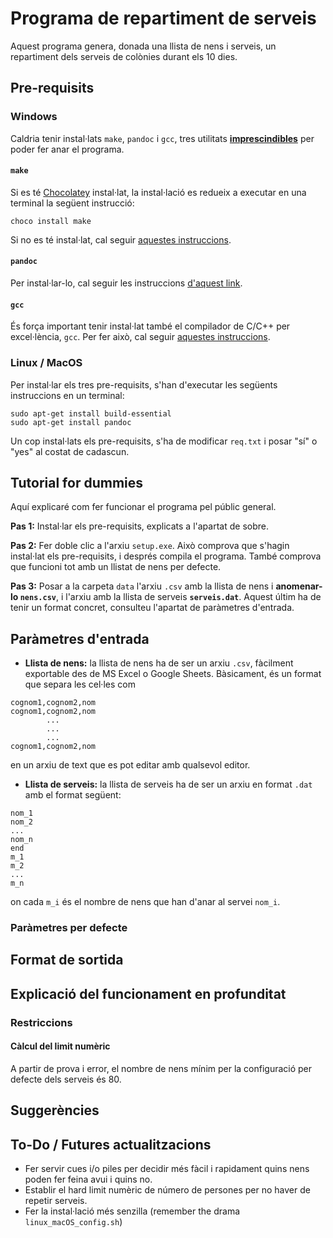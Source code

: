 # Programa de repartiment de serveis

Aquest programa genera, donada una llista de nens i serveis, un repartiment dels serveis de colònies durant els 10 dies.

## Pre-requisits

### Windows

Caldria tenir instal·lats `make`, `pandoc` i `gcc`, tres utilitats <u>**imprescindibles**</u> per poder fer anar el programa.

#### `make`

Si es té [Chocolatey](https://chocolatey.org/install) instal·lat, la instal·lació es redueix a executar en una terminal la següent instrucció:

```shell
choco install make
```

Si no es té instal·lat, cal seguir [aquestes instruccions](http://gnuwin32.sourceforge.net/packages/make.htm).

#### `pandoc`

Per instal·lar-lo, cal seguir les instruccions [d'aquest link](https://pandoc.org/installing.html).

#### `gcc`

És força important tenir instal·lat també el compilador de C/C++ per excel·lència, `gcc`. Per fer això, cal seguir [aquestes instruccions](https://gcc.gnu.org/install/binaries.html).

### Linux / MacOS

Per instal·lar els tres pre-requisits, s'han d'executar les següents instruccions en un terminal:

```shell
sudo apt-get install build-essential
sudo apt-get install pandoc
```

Un cop instal·lats els pre-requisits, s'ha de modificar `req.txt` i posar "sí" o "yes" al costat de cadascun.

## Tutorial for dummies

Aquí explicaré com fer funcionar el programa pel públic general.

**Pas 1:** Instal·lar els pre-requisits, explicats a l'apartat de sobre.

**Pas 2:** Fer doble clic a l'arxiu `setup.exe`. Això comprova que s'hagin instal·lat els pre-requisits, i després  compila el programa. També comprova que funcioni tot amb un llistat de nens per defecte.

**Pas 3:** Posar a la carpeta `data` l'arxiu `.csv` amb la llista de nens i **anomenar-lo `nens.csv`**, i l'arxiu amb la llista de serveis **`serveis.dat`**. Aquest últim ha de tenir un format concret, consulteu l'apartat de paràmetres d'entrada.

## Paràmetres d'entrada

- **Llista de nens:** la llista de nens ha de ser un arxiu `.csv`, fàcilment exportable des de MS Excel o Google Sheets. Bàsicament, és un format que separa les cel·les com

```.csv
cognom1,cognom2,nom
cognom1,cognom2,nom
		...
		...
		...
cognom1,cognom2,nom
```

en un arxiu de text que es pot editar amb qualsevol editor.

- **Llista de serveis:** la llista de serveis ha de ser un arxiu en format `.dat` amb el format següent:
```.dat
nom_1
nom_2
...
nom_n
end
m_1
m_2
...
m_n
```
on cada `m_i` és el nombre de nens que han d'anar al servei `nom_i`.
### Paràmetres per defecte

## Format de sortida

## Explicació del funcionament en profunditat

### Restriccions

#### Càlcul del limit numèric
A partir de prova i error, el nombre de nens mínim per la configuració per defecte dels serveis és 80.

## Suggerències

## To-Do / Futures actualitzacions

- Fer servir cues i/o piles per decidir més fàcil i rapidament quins nens poden fer feina avui i quins no.
- Establir el hard limit numèric de número de persones per no haver de repetir serveis.
- Fer la instal·lació més senzilla (remember the drama `linux_macOS_config.sh`)

